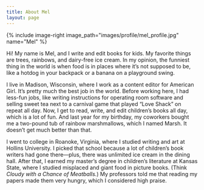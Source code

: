 ```yaml
---
title: About Mel
layout: page
---
```


{% include image-right image_path="images/profile/mel_profile.jpg" name="Mel" %}

Hi! My name is Mel, and I write and edit books for kids. My favorite things are trees, rainbows, and dairy-free ice cream. In my opinion, the funniest thing in the world is when food is in places where it’s not supposed to be, like a hotdog in your backpack or a banana on a playground swing.

I live in Madison, Wisconsin, where I work as a content editor for American Girl. It’s pretty much the best job in the world. Before working here, I had less-fun jobs, like writing instructions for operating room software and selling sweet tea next to a carnival game that played “Love Shack” on repeat all day. Now, I get to read, write, and edit children’s books all day, which is a lot of fun. And last year for my birthday, my coworkers bought me a two-pound tub of rainbow marshmallows, which I named Marsh. It doesn’t get much better than that. 

I went to college in Roanoke, Virginia, where I studied writing and art at Hollins University. I picked that school because a lot of children’s book writers had gone there—plus, there was unlimited ice cream in the dining hall. After that, I earned my master’s degree in children’s literature at Kansas State, where I studied misplaced and giant food in picture books. (Think _Cloudy with a Chance of Meatballs._) My professors told me that reading my papers made them very hungry, which I considered high praise.
